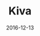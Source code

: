 ---
title: Kiva
date: 2016-12-13
company: Common Cents Lab
byline: Increasing access to good debt through behavioral interventions in microlending
tags: [portfolio]
has_writeup: false
--- 